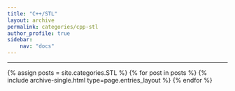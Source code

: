 ```yaml
---
title: "C++/STL"
layout: archive
permalink: categories/cpp-stl
author_profile: true
sidebar:
    nav: "docs"
---
```



***

{% assign posts = site.categories.STL %}
{% for post in posts %} {% include archive-single.html type=page.entries_layout %} {% endfor %}